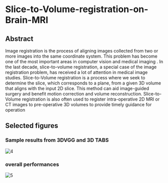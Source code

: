 # Slice-to-Volume-registration-on-Brain-MRI
## Abstract
Image registration is the process of aligning images collected from two or more images into the same coordinate system. This problem has become one of the most important areas in computer vision and medical imaging . In the last decade, slice-to-volume registration, a special case of the image registration problem, has received a lot of attention in medical image studies. Slice-to-Volume registration is a process where we seek to determine the slice, which corresponds to a plane, from a given 3D volume that aligns with the input 2D slice. This method can aid image-guided surgery and benefit motion correction and volume reconstruction. Slice-to-Volume registration is also often used to register intra-operative 2D MRI or CT images to pre-operative 3D volumes to provide timely guidance for operation
## Selected figures
### Sample results from 3DVGG and 3D TABS
![4](https://github.com/JiajZhu/Slice-to-Volume-registration-on-Brain-MRI/assets/135790334/6e7d9ab3-3797-42d2-a2e7-d4788dcf4c39)

### overall performances
![5](https://github.com/JiajZhu/Slice-to-Volume-registration-on-Brain-MRI/assets/135790334/19d0d0ab-cc38-4db5-9c73-ee571983b91d)
